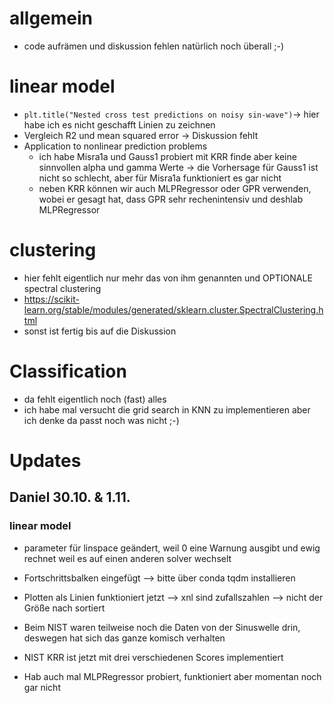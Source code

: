 # allgemein

* code aufrämen und diskussion fehlen natürlich noch überall ;-) 

# linear model

* `plt.title("Nested cross test predictions on noisy sin-wave")`-> hier habe ich es nicht geschafft Linien zu zeichnen
* Vergleich R2 und mean squared error -> Diskussion fehlt
* Application to nonlinear prediction problems
	* ich habe Misra1a und Gauss1 probiert mit KRR finde aber keine sinnvollen alpha und gamma Werte -> die Vorhersage für Gauss1 ist nicht so schlecht, aber für Misra1a funktioniert es gar nicht
	* neben KRR können wir auch MLPRegressor oder GPR verwenden, wobei er gesagt hat, dass GPR sehr rechenintensiv und deshlab MLPRegressor

# clustering

* hier fehlt eigentlich nur mehr das von ihm genannten und OPTIONALE spectral clustering
* https://scikit-learn.org/stable/modules/generated/sklearn.cluster.SpectralClustering.html
* sonst ist fertig bis auf die Diskussion

# Classification

* da fehlt eigentlich noch (fast) alles
* ich habe mal versucht die grid search in KNN zu implementieren aber ich denke da passt noch was nicht ;-)


# Updates
## Daniel 30.10. & 1.11.

### linear model
- parameter für linspace geändert, weil 0 eine Warnung ausgibt und ewig rechnet weil es auf einen anderen solver wechselt
- Fortschrittsbalken eingefügt --> bitte über conda tqdm installieren
- Plotten als Linien funktioniert jetzt --> xnl sind zufallszahlen --> nicht der Größe nach sortiert

- Beim NIST waren teilweise noch die Daten von der Sinuswelle drin, deswegen hat sich das ganze komisch verhalten
- NIST KRR ist jetzt mit drei verschiedenen Scores implementiert
- Hab auch mal MLPRegressor probiert, funktioniert aber momentan noch gar nicht